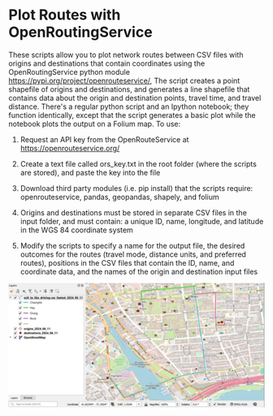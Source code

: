 # Plot Routes with OpenRoutingService

These scripts allow you to plot network routes between CSV files with origins and destinations that contain coordinates using the OpenRoutingService python module https://pypi.org/project/openrouteservice/, The script creates a point shapefile of origins and destinations, and generates a line shapefile that contains data about the origin and destination points, travel time, and travel distance. There's a regular python script and an Ipython notebook; they function identically, except that the script generates a basic plot while the notebook plots the output on a Folium map. To use:

1. Request an API key from the OpenRouteService at https://openrouteservice.org/

2. Create a text file called ors_key.txt in the root folder (where the scripts are stored), and paste the key into the file

3. Download third party modules (i.e. pip install) that the scripts require: openrouteservice, pandas, geopandas, shapely, and folium

4. Origins and destinations must be stored in separate CSV files in the input folder, and must contain: a unique ID, name, longitude, and latitude in the WGS 84 coordinate system

5. Modify the scripts to specify a name for the output file, the desired outcomes for the routes (travel mode, distance units, and preferred routes), positions in the CSV files that contain the ID, name, and coordinate data, and the names of the origin and destination input files

![](route_example.png)
